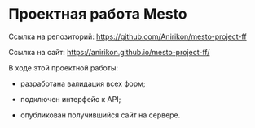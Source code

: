 # Проектная работа Mesto
Ссылка на репозиторий: https://github.com/Anirikon/mesto-project-ff

Ссылка на сайт: https://anirikon.github.io/mesto-project-ff/

В ходе этой проектной работы:

- разработана валидация всех форм;

- подключен интерфейс к API;

- опубликован получившийся сайт на сервере.
